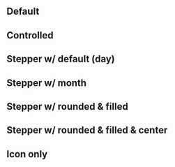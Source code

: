 <script lang="ts">
  import Preview from '../components/Preview.svelte';
  import DatePickerField from '../components/DatePickerField.svelte';

  import { PeriodType } from '../utils/date';

  let value = new Date();
</script>

## Default

<Preview>
  <DatePickerField />
</Preview>

## Controlled

<Preview>
  <DatePickerField bind:value />
</Preview>

## Stepper w/ default (day)

<Preview>
  <DatePickerField bind:value stepper />
</Preview>

## Stepper w/ month

<Preview>
  <DatePickerField periodType={PeriodType.Month} bind:value stepper />
</Preview>

## Stepper w/ rounded & filled

<Preview>
  <DatePickerField bind:value stepper rounded filled />
</Preview>

## Stepper w/ rounded & filled & center

<Preview>
  <DatePickerField bind:value stepper rounded filled center />
</Preview>

## Icon only

<Preview>
  <DatePickerField iconOnly />
</Preview>
